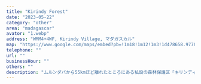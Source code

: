 ```yaml
---
title: "Kirindy Forest"
date: "2023-05-22"
category: "other"
area: "madagascar"
avator: "1.webp"
address: "WMM4+4WF, Kirindy Village, マダガスカル"
map: "https://www.google.com/maps/embed?pb=!1m18!1m12!1m3!1d478658.9778482079!2d44.08509428976462!3d-20.40253717938014!2m3!1f0!2f0!3f0!3m2!1i1024!2i768!4f13.1!3m3!1m2!1s0x1f5f351cb0807f7b%3A0xa2155fc90f2969d3!2sR%C3%A9serve%20foresti%C3%A8re%20de%20Kirindy!5e0!3m2!1sja!2sjp!4v1711445908755!5m2!1sja!2sjp"
telephone: ""
url: ""
businessHour: ""
others: ""
description: "ムルンダバから55kmほど離れたところにある私設の森林保護区「キリンディ・フォレスト」内あるレストラン。ベジタリアンメニュー有り。"
---
```

